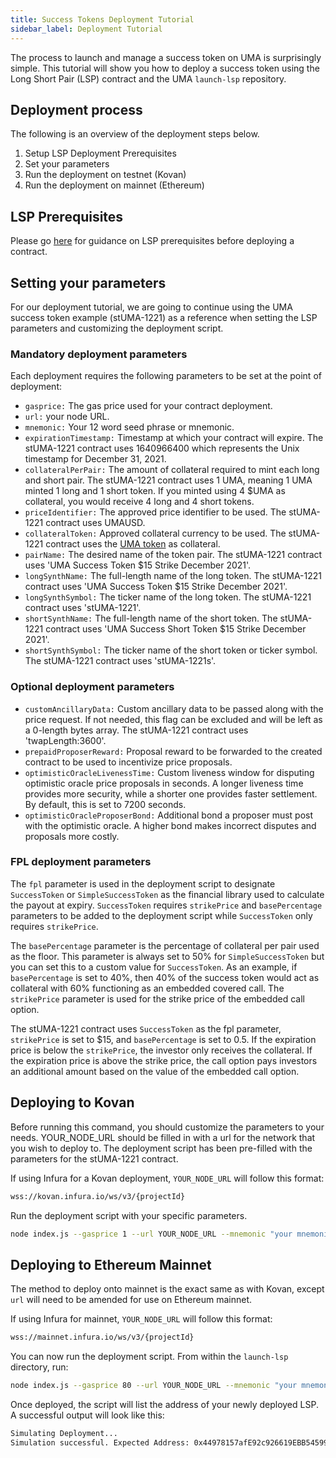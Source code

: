 ```yaml
---
title: Success Tokens Deployment Tutorial
sidebar_label: Deployment Tutorial
---
```


The process to launch and manage a success token on UMA is surprisingly simple. This tutorial will show you how to deploy a success token using the Long Short Pair (LSP) contract and the UMA `launch-lsp` repository.

## Deployment process

The following is an overview of the deployment steps below.

1. Setup LSP Deployment Prerequisites
2. Set your parameters
3. Run the deployment on testnet (Kovan)
4. Run the deployment on mainnet (Ethereum)

## LSP Prerequisites

Please go [here](/developers/lsp-prereqs) for guidance on LSP prerequisites before deploying a contract.

## Setting your parameters

For our deployment tutorial, we are going to continue using the UMA success token example (stUMA-1221) as a reference when setting the LSP parameters and customizing the deployment script.

### Mandatory deployment parameters

Each deployment requires the following parameters to be set at the point of deployment: 

- `gasprice:` The gas price used for your contract deployment.
- `url:` your node URL.
- `mnemonic:` Your 12 word seed phrase or mnemonic. 
- `expirationTimestamp:` Timestamp at which your contract will expire. The stUMA-1221 contract uses 1640966400 which represents the Unix timestamp for December 31, 2021.
- `collateralPerPair:` The amount of collateral required to mint each long and short pair. The stUMA-1221 contract uses 1 UMA, meaning 1 UMA minted 1 long and 1 short token. If you minted using 4 $UMA as collateral, you would receive 4 long and 4 short tokens.
- `priceIdentifier:` The approved price identifier to be used. The stUMA-1221 contract uses UMAUSD.
- `collateralToken:` Approved collateral currency to be used. The stUMA-1221 contract uses the [UMA token](https://etherscan.io/address/0x04Fa0d235C4abf4BcF4787aF4CF447DE572eF828) as collateral.
- `pairName:` The desired name of the token pair. The stUMA-1221 contract uses 'UMA Success Token $15 Strike December 2021'.
- `longSynthName:` The full-length name of the long token. The stUMA-1221 contract uses 'UMA Success Token $15 Strike December 2021'.
- `longSynthSymbol:` The ticker name of the long token. The stUMA-1221 contract uses 'stUMA-1221'.
- `shortSynthName:` The full-length name of the short token. The stUMA-1221 contract uses 'UMA Success Short Token $15 Strike December 2021'.
- `shortSynthSymbol:` The ticker name of the short token or ticker symbol. The stUMA-1221 contract uses 'stUMA-1221s'.

### Optional deployment parameters

- `customAncillaryData:` Custom ancillary data to be passed along with the price request. If not needed, this flag can be excluded and will be left as a 0-length bytes array. The stUMA-1221 contract uses 'twapLength:3600'.
- `prepaidProposerReward:` Proposal reward to be forwarded to the created contract to be used to incentivize price proposals.
- `optimisticOracleLivenessTime:` Custom liveness window for disputing optimistic oracle price proposals in seconds. A longer liveness time provides more security, while a shorter one provides faster settlement. By default, this is set to 7200 seconds.
- `optimisticOracleProposerBond:` Additional bond a proposer must post with the optimistic oracle. A higher bond makes incorrect disputes and proposals more costly.

### FPL deployment parameters

The `fpl` parameter is used in the deployment script to designate `SuccessToken` or `SimpleSuccessToken` as the financial library used to calculate the payout at expiry. `SuccessToken` requires `strikePrice` and `basePercentage` parameters to be added to the deployment script while `SuccessToken` only requires `strikePrice`. 

The `basePercentage` parameter is the percentage of collateral per pair used as the floor. This parameter is always set to 50% for `SimpleSuccessToken` but you can set this to a custom value for `SuccessToken`. As an example, if `basePercentage` is set to 40%, then 40% of the success token would act as collateral with 60% functioning as an embedded covered call. The `strikePrice` parameter is used for the strike price of the embedded call option.

The stUMA-1221 contract uses `SuccessToken` as the fpl parameter, `strikePrice` is set to $15, and `basePercentage` is set to 0.5. If the expiration price is below the `strikePrice`, the investor only receives the collateral. If the expiration price is above the strike price, the call option pays investors an additional amount based on the value of the embedded call option.

## Deploying to Kovan

Before running this command, you should customize the parameters to your needs. YOUR_NODE_URL should be filled in with a url for the network that you wish to deploy to. The deployment script has been pre-filled with the parameters for the stUMA-1221 contract.

If using Infura for a Kovan deployment, `YOUR_NODE_URL` will follow this format:

```bash
wss://kovan.infura.io/ws/v3/{projectId}
```

Run the deployment script with your specific parameters.
```bash
node index.js --gasprice 1 --url YOUR_NODE_URL --mnemonic "your mnemonic (12 word seed phrase)" --pairName "UMA Success Token \$15 Strike December 2021" --expirationTimestamp 1630447200 --collateralPerPair 250000000000000000 --priceIdentifier UMAUSD --longSynthName "UMA Success Token \$15 Strike December 2021" --longSynthSymbol stUMA-1221 --shortSynthName "UMA Success Short Token \$15 Strike December 2021" --shortSynthSymbol stUMA-1221s --collateralToken 0x489Bf230d4Ab5c2083556E394a28276C22c3B580 --customAncillaryData "twapLength:3600" --optimisticOracleLivenessTime 3600 --fpl SuccessToken --strikePrice 15000000000000000000 --basePercentage 500000000000000000 --prepaidProposerBond 20000000000000000000 --optimisticOracleProposerBond 40000000000000000000
```
## Deploying to Ethereum Mainnet

The method to deploy onto mainnet is the exact same as with Kovan, except `url` will need to be amended for use on Ethereum mainnet.

If using Infura for mainnet, `YOUR_NODE_URL` will follow this format:

```bash
wss://mainnet.infura.io/ws/v3/{projectId}
```

You can now run the deployment script. From within the `launch-lsp` directory, run:
```bash
node index.js --gasprice 80 --url YOUR_NODE_URL --mnemonic "your mnemonic (12 word seed phrase)" --pairName "UMA Success Token \$15 Strike December 2021" --expirationTimestamp 1630447200 --collateralPerPair 250000000000000000 --priceIdentifier UMAUSD --longSynthName "UMA Success Token \$15 Strike December 2021" --longSynthSymbol stUMA-1221 --shortSynthName "UMA Success Short Token \$15 Strike December 2021" --shortSynthSymbol stUMA-1221s --collateralToken 0x04Fa0d235C4abf4BcF4787aF4CF447DE572eF828 --customAncillaryData "twapLength:3600" --optimisticOracleLivenessTime 3600 --fpl SuccessToken --strikePrice 15000000000000000000 --basePercentage 500000000000000000 --prepaidProposerBond 20000000000000000000 --optimisticOracleProposerBond 40000000000000000000
```
Once deployed, the script will list the address of your newly deployed LSP. A successful output will look like this:

```bash
Simulating Deployment...
Simulation successful. Expected Address: 0x44978157afE92c926619EBB54599bbc483eBe871
``` 